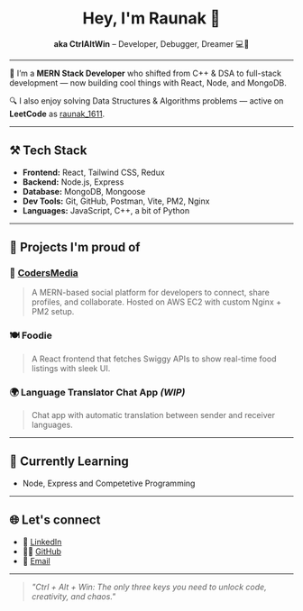 <h1 align="center">Hey, I'm Raunak 👋</h1>
<p align="center">
  <b>aka CtrlAltWin</b> – Developer, Debugger, Dreamer 💻🚀  
</p>

---

🧠 I’m a **MERN Stack Developer** who shifted from C++ & DSA to full-stack development — now building cool things with React, Node, and MongoDB.

🔍 I also enjoy solving Data Structures & Algorithms problems — active on **LeetCode** as [raunak_1611](https://leetcode.com/raunak_1611).

---

## ⚒️ Tech Stack
- **Frontend:** React, Tailwind CSS, Redux
- **Backend:** Node.js, Express
- **Database:** MongoDB, Mongoose
- **Dev Tools:** Git, GitHub, Postman, Vite, PM2, Nginx
- **Languages:** JavaScript, C++, a bit of Python

---

## 🚧 Projects I'm proud of

### 🧠 [CodersMedia](https://github.com/CtrlAltWin/CodersMedia)
> A MERN-based social platform for developers to connect, share profiles, and collaborate. Hosted on AWS EC2 with custom Nginx + PM2 setup.

### 🍽️ Foodie
> A React frontend that fetches Swiggy APIs to show real-time food listings with sleek UI.

### 🌍 Language Translator Chat App *(WIP)*
> Chat app with automatic translation between sender and receiver languages.

---

## 🚀 Currently Learning
- Node, Express and Competetive Programming

---

## 🌐 Let's connect

- 💼 [LinkedIn](https://www.linkedin.com/in/raunak-kumar-065289266/)
- 🧑‍💻 [GitHub](https://github.com/CtrlAltWin)
- 📧 [Email](mailto:raunakkumar7245@gmail.com)

---

> *"Ctrl + Alt + Win: The only three keys you need to unlock code, creativity, and chaos."*
